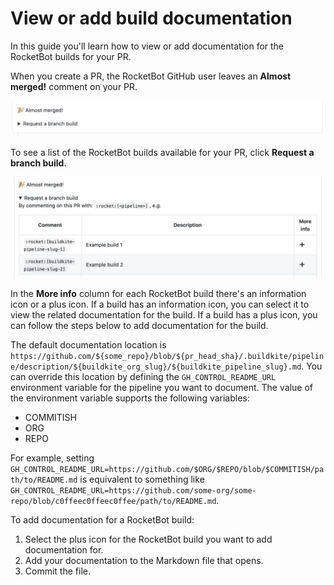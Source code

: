 # View or add build documentation

In this guide you'll learn how to view or add documentation for the RocketBot builds for your PR.

When you create a PR, the RocketBot GitHub user leaves an **Almost merged!** comment on your PR.

![almost-merged](../images/almost-merged.png)

To see a list of the RocketBot builds available for your PR, click **Request a branch build**.

![rocketbot-commands](../images/rocketbot-commands.png)

In the **More info** column for each RocketBot build there's an information icon or a plus icon. If a build has an information icon, you can select it to view the related documentation for the build. If a build has a plus icon, you can follow the steps below to add documentation for the build.

The default documentation location is `https://github.com/${some_repo}/blob/${pr_head_sha}/.buildkite/pipeline/description/${buildkite_org_slug}/${buildkite_pipeline_slug}.md`. You can override this location by defining the `GH_CONTROL_README_URL` environment variable for the pipeline you want to document. The value of the environment variable supports the following variables:

- COMMITISH
- ORG
- REPO

For example, setting `GH_CONTROL_README_URL=https://github.com/$ORG/$REPO/blob/$COMMITISH/path/to/README.md` is equivalent to something like `GH_CONTROL_README_URL=https://github.com/some-org/some-repo/blob/c0ffeec0ffeec0ffee/path/to/README.md`.

To add documentation for a RocketBot build:

1. Select the plus icon for the RocketBot build you want to add documentation for.
1. Add your documentation to the Markdown file that opens.
1. Commit the file.
